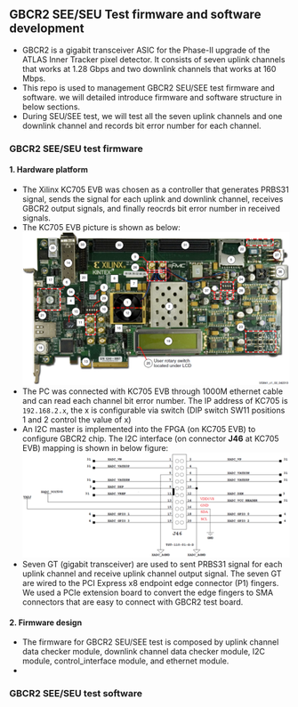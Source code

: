 ## GBCR2 SEE/SEU Test firmware and software development
  - GBCR2 is a gigabit transceiver ASIC for the Phase-II upgrade of the ATLAS Inner Tracker pixel detector. It consists of seven uplink channels that works at 1.28 Gbps and two downlink channels that works at 160 Mbps.
  - This repo is used to management GBCR2 SEU/SEE test firmware and software. we will detailed introduce firmware and software structure in below sections. 
  - During SEU/SEE test, we will test all the seven uplink channels and one downlink channel and records bit error number for each channel.

### GBCR2 SEE/SEU test firmware 
#### 1. **Hardware platform**
  - The Xilinx KC705 EVB was chosen as a controller that generates PRBS31 signal, sends the signal for each uplink and downlink channel, receives GBCR2 output signals, and finally reocrds bit error number in received signals.
  - The KC705 EVB picture is shown as below:
  ![KC705 EVB Picture](https://github.com/weizhangccnu/Python_Script/blob/master/ETROC1_TDC_Test_Software/Img/KC705_EVB.png)
  - The PC was connected with KC705 EVB through 1000M ethernet cable and can read each channel bit error number. The IP address of KC705 is `192.168.2.x`, the x is configurable via switch (DIP switch SW11 positions 1 and 2 control the value of x)
  - An I2C master is implemented into the FPGA (on KC705 EVB) to configure GBCR2 chip. The I2C interface (on connector **J46** at KC705 EVB) mapping is shown in below figure:
  ![I2C interface Mapping](https://github.com/weizhangccnu/Python_Script/blob/master/ETROC1_TDC_Test_Software/Img/I2C_Interface_Mapping.png)
  - Seven GT (gigabit transceiver) are used to sent PRBS31 signal for each uplink channel and receive uplink channel output signal. The seven GT are wired to the PCI Express x8 endpoint edge connector (P1) fingers. We used a PCIe extension board to convert the edge fingers to SMA connectors that are easy to connect with GBCR2 test board.
#### 2. **Firmware design**
  * The firmware for GBCR2 SEU/SEE test is composed by uplink channel data checker module, downlink channel data checker module, I2C module, control_interface module, and ethernet module.
  * 
### GBCR2 SEE/SEU test software
